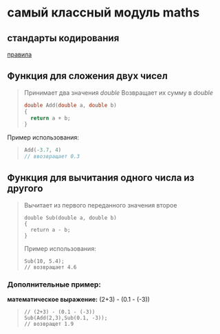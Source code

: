 # самый классный модуль maths 
## стандарты кодирования
[правила](https://google.github.io/styleguide/cppguide.html)
## Функция для сложения двух чисел
>Принимает два значения *double*
>Возвращает их сумму в *double*
>```c++
>double Add(double a, double b)
>{
>	return a + b;
>}
>```
Пример использования:
>```c++
>Add(-3.7, 4)
>// ввозвращает 0.3
>```
 
## Функция для вычитания одного числа из другого
>Вычитает из первого переданного значения второе
>```с++
>double Sub(double a, double b)
>{
>	return a - b;
>}
>```
>Пример использования:
>```с++
>Sub(10, 5.4);
>// возвращает 4.6
>```
### Дополнительные пример:
**математическое выражение:** (2+3) - (0.1 - (-3)) 
>```с++
>// (2+3) - (0.1 - (-3))
>Sub(Add(2,3),Sub(0.1, -3));
>// возвращет 1.9
>```
